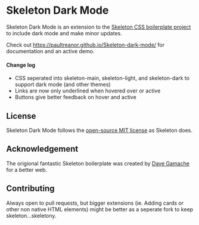 
# Skeleton Dark Mode

Skeleton Dark Mode is an extension to the [Skeleton CSS boilerplate project](http://getskeleton.com) to include dark mode and make minor updates. 

Check out <https://paultreanor.github.io/Skeleton-dark-mode/> for documentation and an active demo.

#### Change log 
- CSS seperated into skeleton-main, skeleton-light, and skeleton-dark to support dark mode (and other themes)
- Links are now only underlined when hovered over or active 
- Buttons give better feedback on hover and active 

## License

Skeleton Dark Mode follows the [open-source MIT license](https://github.com/dhg/Skeleton/blob/master/LICENSE.md) as Skeleton does.

## Acknowledgement

The origional fantastic Skeleton boilerplate was created by [Dave Gamache](https://twitter.com/dhg) for a better web.

## Contributing 

Always open to pull requests, but bigger extensions (ie. Adding cards or other non native HTML elements) might be better as a seperate fork to keep skeleton...skeletony. 
